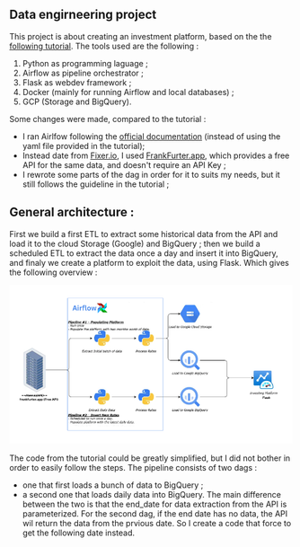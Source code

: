 ## Data engirneering project
This project is about creating an investment platform, based on the the [following tutorial](https://towardsdev.com/data-engineering-project-creating-an-investing-platform-part-1-e777b5bd27cd).
The tools used are the following : 

1. Python as programming laguage ;
2. Airflow as pipeline orchestrator ;
3. Flask as webdev framework ;
4. Docker (mainly for running Airflow and local databases) ;
5. GCP (Storage and BigQuery).

Some changes were made, compared to the tutorial :
- I ran Airlfow following the [official documentation](https://airflow.apache.org/docs/apache-airflow/stable/howto/docker-compose/index.html) (instead of using the yaml file provided in the tutorial);
- Instead date from [Fixer.io](https://fixer.io/), I used [FrankFurter.app](https://www.frankfurter.app/), which provides a free API for the same data, and doesn't require an API Key ;
- I rewrote some parts of the dag in order for it to suits my needs, but it still follows the guideline in the tutorial ;

## General architecture :
First we build a first ETL to extract some historical data from the API and load it to the cloud Storage (Google) and BigQuery ; then we build a scheduled ETL to extract the data once a day and insert it into BigQuery, and finaly we create a platform to exploit the data, using Flask. Which gives the following overview :

![Architecture overview](https://github.com/drux31/Investing_platform/blob/main/general_arch.png)

The code from the tutorial could be greatly simplified, but I did not bother in order to easily follow the steps.
The pipeline consists of two dags : 
- one that first loads a bunch of data to BigQuery ;
- a second one that loads daily data into BigQuery.
The main difference between the two is that the end_date for data extraction from the API is parameterized.
For the second dag, if the end date has no data, the API wil return the data from the prvious date. So I create a code that force to get the following date instead.